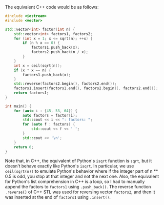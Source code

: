  The equivalent C++ code would be as follows:

```cpp
#include <iostream>
#include <vector>

std::vector<int> factor(int n) {
    std::vector<int> factors1, factors2;
    for (int x = 1; x <= sqrt(n); ++x) {
        if (n % x == 0) {
            factors1.push_back(x);
            factors2.push_back(n / x);
        }
    }
    int x = ceil(sqrt(n));
    if (x * x == n) {
        factors1.push_back(x);
    }
    std::reverse(factors2.begin(), factors2.end());
    factors1.insert(factors1.end(), factors2.begin(), factors2.end());
    return factors1;
}

int main() {
    for (auto i : {45, 53, 64}) {
        auto factors = factor(i);
        std::cout << i << ": factors: ";
        for (auto f : factors) {
            std::cout << f << ' ';
        }
        std::cout << '\n';
    }
    return 0;
}
```
Note that, in C++, the equivalent of Python's `isqrt` function is `sqrt`, but it doesn't behave exactly like Python's `isqrt`. In particular, we use `ceil(sqrt(n))` to emulate Python's behavior where if the integer part of n ** 0.5 is odd, you stop at that integer and not the next one. Also, the equivalent for Python's list comprehension in C++ is a loop, so I had to manually append the factors to `factors1` using `.push_back()`. The reverse function `.reverse()` of C++ STL was used for reversing vector `factors2`, and then it was inserted at the end of `factors1` using `.insert()`.
